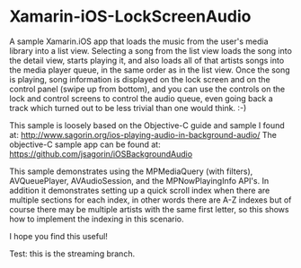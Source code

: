 Xamarin-iOS-LockScreenAudio
===========================

A sample Xamarin.iOS app that loads the music from the user's media library into a list view. Selecting a song from the list view loads the song into the detail view, starts playing it, and also loads all of that artists songs into the media player queue, in the same order as in the list view. Once the song is playing, song information is displayed on the lock screen and on the control panel (swipe up from bottom), and you can use the controls on the lock and control screens to control the audio queue, even going back a track which turned out to be less trivial than one would think. :-) 

This sample is loosely based on the Objective-C guide and sample I found at:
http://www.sagorin.org/ios-playing-audio-in-background-audio/
The objective-C sample app can be found at:
https://github.com/jsagorin/iOSBackgroundAudio

This sample demonstrates using the MPMediaQuery (with filters), AVQueuePlayer, AVAudioSession, and the MPNowPlayingInfo API's. In addition it demonstrates setting up a quick scroll index when there are multiple sections for each index, in other words there are A-Z indexes but of course there may be multiple artists with the same first letter, so this shows how to implement the indexing in this scenario.

I hope you find this useful!

Test: this is the streaming branch.
